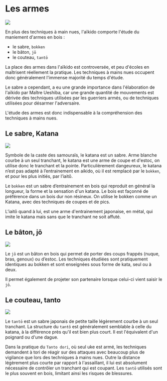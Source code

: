 # Les armes

![](/images/DSC_0663-p.jpg)

En plus des techniques à main nues, l'aïkido comporte l'étude du maniement d'armes en bois :

* le sabre, ```bokken```
* le bâton, ```jō```
* le couteau, ```tantō```

La place des armes dans l'aïkido est controversée, et peu d'écoles en maîtrisent réellement la pratique. Les techniques à mains nues occupent donc généralement l'immense majorité du temps d'étude.

Le sabre a cependant, a eu une grande importance dans l'élaboration de l'aïkido par Maître Ueshiba, car une grande quantité de mouvements est dérivée des techniques utilisées par les guerriers armés, ou de techniques utilisées pour désarmer l'adversaire.

L'étude des armes est donc indispensable à la compréhension  des techniques à mains nues.

## Le sabre, Katana

![](/images/katana.png)

Symbole de la caste des samouraïs, le katana est un sabre. Arme blanche courbe à un seul tranchant, le katana est une arme de coupe et d'estoc, on utilise donc le tranchant et la pointe. Particulièrement dangeureux, le katana n’est pas adapté à l’entrainement en aikido, où il est remplacé par le ```bokken```, et pour les plus initiés, par l’iaitō.

Le ```bokken``` est un sabre d’entrainement en bois qui reproduit en général la longueur, la forme et la sensation d'un katana. Le bois est façonné de préférence dans un bois dur non résineux. On utilise le bokken comme un Katana, avec des techniques de coupes et de pics.

L’iaitō quand à lui, est une arme d'entrainement japonaise, en métal, qui imite le katana mais sans que le tranchant ne soit affuté.

## Le bâton, jō

![](/images/jo.jpg)

Le ```jō``` est un bâton en bois qui permet de porter des coups frappés (nuque, bras, genoux) ou d’estoc. Les techniques étudiées sont pratiquement identiques au bokken et sont enseignées sous forme de kata, seul ou à deux.

Il permet également de projeter son partenaire lorsque celui-ci vient saisir le ```jō```.

## Le couteau, tanto

![](/images/tanto.jpg)

Le ```tantō``` est un sabre japonais de petite taille légèrement courbe à un seul tranchant. La structure du ```tantō``` est généralement semblable à celle du katana, à la différence près qu'il est bien plus court. Il est l'équivalent d'un poignard ou d'une dague.

Dans la pratique du ```Tanto dori```, où seul uke est armé, les techniques demandent à tori de réagir sur des attaques avec beaucoup plus de vigilance que lors des techniques à mains nues. Outre la distance légèrement plus courte par rapport à l'assaillant, il lui est absolument nécessaire de contrôler un tranchant qui est coupant.
Les ```tantō``` utilisés sont le plus souvent en bois, limitant ainsi les risques de blessures.

